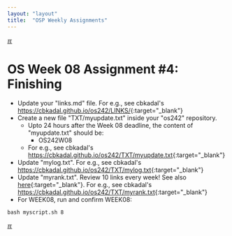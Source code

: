 ```yaml
---
layout: "layout"
title:  "OSP Weekly Assignments"
---
```


[&#x213C;](#idxXXX)<br id="idx000">
# OS Week 08 Assignment #4: Finishing

* Update your "links.md" file. For e.g., see cbkadal's <https://cbkadal.github.io/os242/LINKS/>{:target="_blank"}
* Create a new file "TXT/myupdate.txt" inside your "os242" repository.
  * Upto 24 hours after the Week 08 deadline, the content of "myupdate.txt" should be:
    * OS242W08
  * For e.g., see cbkadal's <https://cbkadal.github.io/os242/TXT/myupdate.txt>{:target="_blank"}
* Update "mylog.txt". For e.g., see cbkadal's <https://cbkadal.github.io/os242/TXT/mylog.txt>{:target="_blank"}
* Update "myrank.txt". Review 10 links every week! See also [here](W02-08.md){:target="_blank"}.
  For e.g., see cbkadal's <https://cbkadal.github.io/os242/TXT/myrank.txt>{:target="_blank"}
* For WEEK08, run and confirm WEEK08:

```
bash myscript.sh 8

```
  
[&#x213C;](#)<br id="idxXXX"><br>

